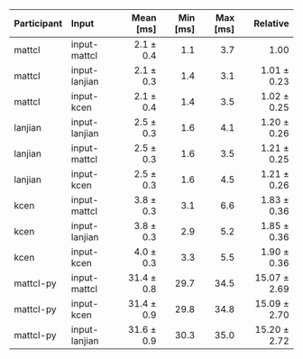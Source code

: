 | Participant | Input | Mean [ms] | Min [ms] | Max [ms] | Relative |
|:---|:---|---:|---:|---:|---:|
| mattcl | input-mattcl | 2.1 ± 0.4 | 1.1 | 3.7 | 1.00 |
| mattcl | input-lanjian | 2.1 ± 0.3 | 1.4 | 3.1 | 1.01 ± 0.23 |
| mattcl | input-kcen | 2.1 ± 0.4 | 1.4 | 3.5 | 1.02 ± 0.25 |
| lanjian | input-lanjian | 2.5 ± 0.3 | 1.6 | 4.1 | 1.20 ± 0.26 |
| lanjian | input-mattcl | 2.5 ± 0.3 | 1.6 | 3.5 | 1.21 ± 0.25 |
| lanjian | input-kcen | 2.5 ± 0.3 | 1.6 | 4.5 | 1.21 ± 0.26 |
| kcen | input-mattcl | 3.8 ± 0.3 | 3.1 | 6.6 | 1.83 ± 0.36 |
| kcen | input-lanjian | 3.8 ± 0.3 | 2.9 | 5.2 | 1.85 ± 0.36 |
| kcen | input-kcen | 4.0 ± 0.3 | 3.3 | 5.5 | 1.90 ± 0.36 |
| mattcl-py | input-mattcl | 31.4 ± 0.8 | 29.7 | 34.5 | 15.07 ± 2.69 |
| mattcl-py | input-kcen | 31.4 ± 0.9 | 29.8 | 34.8 | 15.09 ± 2.70 |
| mattcl-py | input-lanjian | 31.6 ± 0.9 | 30.3 | 35.0 | 15.20 ± 2.72 |
